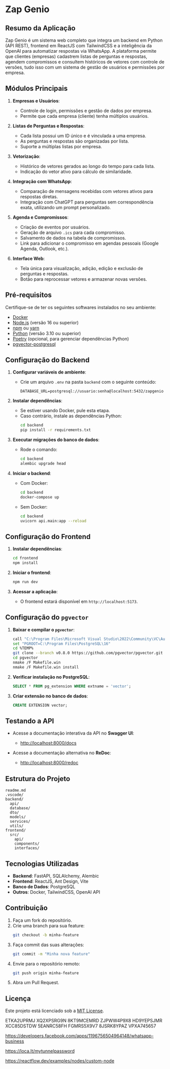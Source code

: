 # Zap Genio

## Resumo da Aplicação

Zap Genio é um sistema web completo que integra um backend em Python (API REST), frontend em ReactJS com TailwindCSS e a inteligência da OpenAI para automatizar respostas via WhatsApp. A plataforma permite que clientes (empresas) cadastrem listas de perguntas e respostas, agendem compromissos e consultem históricos de vetores com controle de versões, tudo isso com um sistema de gestão de usuários e permissões por empresa.

## Módulos Principais

1. **Empresas e Usuários**:
   - Controle de login, permissões e gestão de dados por empresa.
   - Permite que cada empresa (cliente) tenha múltiplos usuários.

2. **Listas de Perguntas e Respostas**:
   - Cada lista possui um ID único e é vinculada a uma empresa.
   - As perguntas e respostas são organizadas por lista.
   - Suporte a múltiplas listas por empresa.

3. **Vetorização**:
   - Histórico de vetores gerados ao longo do tempo para cada lista.
   - Indicação do vetor ativo para cálculo de similaridade.

4. **Integração com WhatsApp**:
   - Comparação de mensagens recebidas com vetores ativos para respostas diretas.
   - Integração com ChatGPT para perguntas sem correspondência exata, utilizando um prompt personalizado.

5. **Agenda e Compromissos**:
   - Criação de eventos por usuários.
   - Geração de arquivo `.ics` para cada compromisso.
   - Salvamento de dados na tabela de compromissos.
   - Link para adicionar o compromisso em agendas pessoais (Google Agenda, Outlook, etc.).

6. **Interface Web**:
   - Tela única para visualização, adição, edição e exclusão de perguntas e respostas.
   - Botão para reprocessar vetores e armazenar novas versões.

## Pré-requisitos

Certifique-se de ter os seguintes softwares instalados no seu ambiente:

- [Docker](https://www.docker.com/)
- [Node.js](https://nodejs.org/) (versão 16 ou superior)
- [npm](https://www.npmjs.com/) ou [yarn](https://yarnpkg.com/)
- [Python](https://www.python.org/) (versão 3.10 ou superior)
- [Poetry](https://python-poetry.org/) (opcional, para gerenciar dependências Python)
- [pgvector-postgresql](https://github.com/pgvector/pgvector)


## Configuração do Backend

1. **Configurar variáveis de ambiente**:
   - Crie um arquivo `.env` na pasta `backend` com o seguinte conteúdo:
     ```env
     DATABASE_URL=postgresql://usuario:senha@localhost:5432/zapgenio
     ```

2. **Instalar dependências**:
   - Se estiver usando Docker, pule esta etapa.
   - Caso contrário, instale as dependências Python:
     ```bash
     cd backend
     pip install -r requirements.txt
     ```

3. **Executar migrações do banco de dados**:
   - Rode o comando:
     ```bash
     cd backend
     alembic upgrade head
     ```

4. **Iniciar o backend**:
   - Com Docker:
     ```bash
     cd backend
     docker-compose up
     ```
   - Sem Docker:
     ```bash
     cd backend
     uvicorn api.main:app --reload
     ```

## Configuração do Frontend

1. **Instalar dependências**:
   ```bash
   cd frontend
   npm install
   ```

2. **Iniciar o frontend**:
   ```bash
   npm run dev
   ```

3. **Acessar a aplicação**:
   - O frontend estará disponível em `http://localhost:5173`.

## Configuração do `pgvector`

1. **Baixar e compilar o `pgvector`**:
   ```bash
   call "C:\Program Files\Microsoft Visual Studio\2022\Community\VC\Auxiliary\Build\vcvars64.bat"
   set "PGROOT=C:\Program Files\PostgreSQL\16"
   cd %TEMP%
   git clone --branch v0.8.0 https://github.com/pgvector/pgvector.git
   cd pgvector
   nmake /F Makefile.win
   nmake /F Makefile.win install
   ```

2. **Verificar instalação no PostgreSQL**:
   ```sql
   SELECT * FROM pg_extension WHERE extname = 'vector';
   ```

3. **Criar extensão no banco de dados**:
   ```sql
   CREATE EXTENSION vector;
   ```

## Testando a API

- Acesse a documentação interativa da API no **Swagger UI**:
  - [http://localhost:8000/docs](http://localhost:8000/docs)
  
- Acesse a documentação alternativa no **ReDoc**:
  - [http://localhost:8000/redoc](http://localhost:8000/redoc)

## Estrutura do Projeto

```plaintext
readme.md
.vscode/
backend/
  api/
  database/
  dto/
  models/
  services/
  utils/
frontend/
  src/
    api/
    components/
    interfaces/
```

## Tecnologias Utilizadas

- **Backend**: FastAPI, SQLAlchemy, Alembic
- **Frontend**: ReactJS, Ant Design, Vite
- **Banco de Dados**: PostgreSQL
- **Outros**: Docker, TailwindCSS, OpenAI API

## Contribuição

1. Faça um fork do repositório.
2. Crie uma branch para sua feature:
   ```bash
   git checkout -b minha-feature
   ```
3. Faça commit das suas alterações:
   ```bash
   git commit -m "Minha nova feature"
   ```
4. Envie para o repositório remoto:
   ```bash
   git push origin minha-feature
   ```
5. Abra um Pull Request.





## Licença

Este projeto está licenciado sob a [MIT License](LICENSE).


ETKA2UPRMJ
XQ2XPSRG9N
8KT9MCEMRD
ZJPWW4P9X8
HD9YEPSJMR
XCC85DSTDW
5EANRC58FH
FGMRS5X9V7
8JSRK8YPAZ
VPXA745657

https://developers.facebook.com/apps/1196756504964148/whatsapp-business

https://loca.lt/mytunnelpassword

https://reactflow.dev/examples/nodes/custom-node